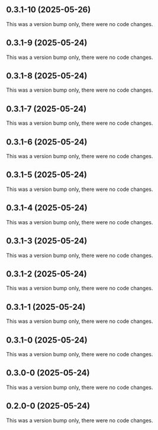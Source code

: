 ## 0.3.1-10 (2025-05-26)

This was a version bump only, there were no code changes.

## 0.3.1-9 (2025-05-24)

This was a version bump only, there were no code changes.

## 0.3.1-8 (2025-05-24)

This was a version bump only, there were no code changes.

## 0.3.1-7 (2025-05-24)

This was a version bump only, there were no code changes.

## 0.3.1-6 (2025-05-24)

This was a version bump only, there were no code changes.

## 0.3.1-5 (2025-05-24)

This was a version bump only, there were no code changes.

## 0.3.1-4 (2025-05-24)

This was a version bump only, there were no code changes.

## 0.3.1-3 (2025-05-24)

This was a version bump only, there were no code changes.

## 0.3.1-2 (2025-05-24)

This was a version bump only, there were no code changes.

## 0.3.1-1 (2025-05-24)

This was a version bump only, there were no code changes.

## 0.3.1-0 (2025-05-24)

This was a version bump only, there were no code changes.

## 0.3.0-0 (2025-05-24)

This was a version bump only, there were no code changes.

## 0.2.0-0 (2025-05-24)

This was a version bump only, there were no code changes.